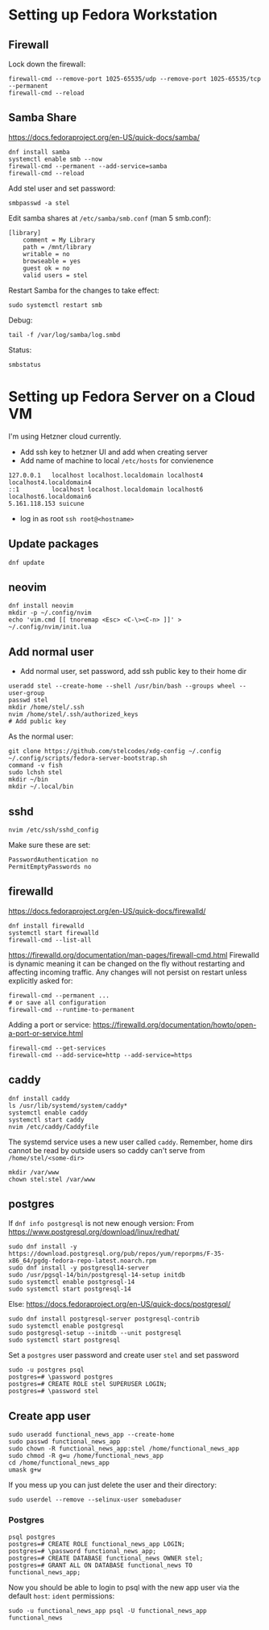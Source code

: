 # Setting up Fedora Workstation

## Firewall
Lock down the firewall:
```
firewall-cmd --remove-port 1025-65535/udp --remove-port 1025-65535/tcp --permanent
firewall-cmd --reload
```

## Samba Share
https://docs.fedoraproject.org/en-US/quick-docs/samba/
```
dnf install samba
systemctl enable smb --now
firewall-cmd --permanent --add-service=samba
firewall-cmd --reload
```
Add stel user and set password:
```
smbpasswd -a stel
```
Edit samba shares at `/etc/samba/smb.conf` (man 5 smb.conf):
```
[library]
	comment = My Library
	path = /mnt/library
	writable = no
	browseable = yes
	guest ok = no
	valid users = stel
```
Restart Samba for the changes to take effect:
```
sudo systemctl restart smb
```
Debug:
```
tail -f /var/log/samba/log.smbd
```
Status:
```
smbstatus
```

# Setting up Fedora Server on a Cloud VM
I'm using Hetzner cloud currently.
- Add ssh key to hetzner UI and add when creating server
- Add name of machine to local `/etc/hosts` for convienence
```
127.0.0.1   localhost localhost.localdomain localhost4 localhost4.localdomain4
::1         localhost localhost.localdomain localhost6 localhost6.localdomain6
5.161.118.153 suicune
```
- log in as root `ssh root@<hostname>`

## Update packages
`dnf update`

## neovim
```
dnf install neovim
mkdir -p ~/.config/nvim
echo 'vim.cmd [[ tnoremap <Esc> <C-\><C-n> ]]' > ~/.config/nvim/init.lua
```

## Add normal user
- Add normal user, set password, add ssh public key to their home dir
```
useradd stel --create-home --shell /usr/bin/bash --groups wheel --user-group
passwd stel
mkdir /home/stel/.ssh
nvim /home/stel/.ssh/authorized_keys
# Add public key
```
As the normal user:
```
git clone https://github.com/stelcodes/xdg-config ~/.config
~/.config/scripts/fedora-server-bootstrap.sh
command -v fish
sudo lchsh stel
mkdir ~/bin
mkdir ~/.local/bin
```

## sshd
```
nvim /etc/ssh/sshd_config
```
Make sure these are set:
```
PasswordAuthentication no
PermitEmptyPasswords no
```

## firewalld
https://docs.fedoraproject.org/en-US/quick-docs/firewalld/
```
dnf install firewalld
systemctl start firewalld
firewall-cmd --list-all
```
https://firewalld.org/documentation/man-pages/firewall-cmd.html
Firewalld is dynamic meaning it can be changed on the fly without restarting and affecting incoming traffic.
Any changes will not persist on restart unless explicitly asked for:
```
firewall-cmd --permanent ...
# or save all configuration
firewall-cmd --runtime-to-permanent
```
Adding a port or service:
https://firewalld.org/documentation/howto/open-a-port-or-service.html
```
firewall-cmd --get-services
firewall-cmd --add-service=http --add-service=https
```

## caddy
```
dnf install caddy
ls /usr/lib/systemd/system/caddy*
systemctl enable caddy
systemctl start caddy
nvim /etc/caddy/Caddyfile
```
The systemd service uses a new user called `caddy`.
Remember, home dirs cannot be read by outside users so caddy can't serve from `/home/stel/<some-dir>`
```
mkdir /var/www
chown stel:stel /var/www
```

## postgres
If `dnf info postgresql` is not new enough version:
From https://www.postgresql.org/download/linux/redhat/
```
sudo dnf install -y https://download.postgresql.org/pub/repos/yum/reporpms/F-35-x86_64/pgdg-fedora-repo-latest.noarch.rpm
sudo dnf install -y postgresql14-server
sudo /usr/pgsql-14/bin/postgresql-14-setup initdb
sudo systemctl enable postgresql-14
sudo systemctl start postgresql-14
```
Else:
https://docs.fedoraproject.org/en-US/quick-docs/postgresql/
```
sudo dnf install postgresql-server postgresql-contrib
sudo systemctl enable postgresql
sudo postgresql-setup --initdb --unit postgresql
sudo systemctl start postgresql
```
Set a `postgres` user password and create user `stel` and set password
```
sudo -u postgres psql
postgres=# \password postgres
postgres=# CREATE ROLE stel SUPERUSER LOGIN;
postgres=# \password stel
```

## Create app user
```
sudo useradd functional_news_app --create-home
sudo passwd functional_news_app
sudo chown -R functional_news_app:stel /home/functional_news_app
sudo chmod -R g=u /home/functional_news_app
cd /home/functional_news_app
umask g+w
```
If you mess up you can just delete the user and their directory:
```
sudo userdel --remove --selinux-user somebaduser
```
### Postgres
```
psql postgres
postgres=# CREATE ROLE functional_news_app LOGIN;
postgres=# \password functional_news_app;
postgres=# CREATE DATABASE functional_news OWNER stel;
postgres=# GRANT ALL ON DATABASE functional_news TO functional_news_app;
```
Now you should be able to login to psql with the new app user via the default `host`: `ident` permissions:
```
sudo -u functional_news_app psql -U functional_news_app functional_news
```

